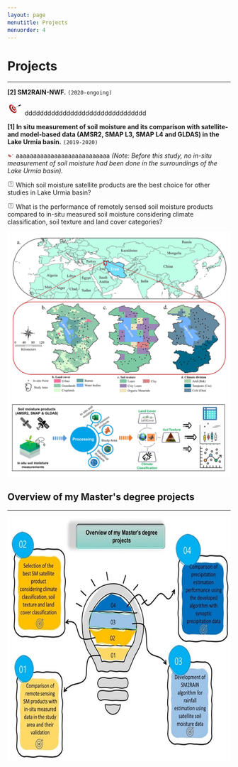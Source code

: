 ```yaml
---
layout: page
menutitle: Projects
menuorder: 4
---
```


# __Projects__
_________________________________________________________________________________________________________________________________________________________________________


__[2] SM2RAIN-NWF.__ `(2020-ongoing)`

<img width="35" height="30" alt="Target" src="/assets//Target.png"> dddddddddddddddddddddddddddddddd




__[1] In situ measurement of soil moisture and its comparison with satellite- and model-based data (AMSR2, SMAP L3, SMAP L4 and GLDAS) in the Lake Urmia basin.__ `(2019-2020)`

<img width="15" height="10" alt="Target" src="/assets//Target.png"> aaaaaaaaaaaaaaaaaaaaaaaaaaa
*(Note: Before this study, no in-situ measurement of soil moisture had been done in the surroundings of the Lake Urmia basin).*

<img width="15" height="15" alt="question" src="/assets//question.png"> Which soil moisture satellite products are the best choice for other studies in Lake Urmia basin?

<img width="15" height="15" alt="question" src="/assets//question.png"> What is the performance of remotely sensed soil moisture products compared to in-situ measured soil moisture considering climate classification, soil texture and land cover categories?

<img width="550" alt="project01" src="/assets//project01.jpg">  <img src="/assets//workflow11.jpg" alt="workflow11"> 

## __Overview of my Master's degree projects__
________________________________________________________________________________________________________________________________________________________

<img width="550" height="550" alt="overview" src="/assets//overview.jpg">
